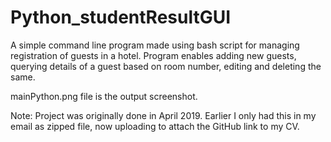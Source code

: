 # Python_studentResultGUI
A simple command line program made using bash script for managing registration of guests in a hotel. Program enables adding new guests, querying details of a guest based on room number, editing and deleting the same.

mainPython.png file is the output screenshot.

Note: Project was originally done in April 2019. Earlier I only had this in my email as zipped file, now uploading to attach the GitHub link to my CV.
